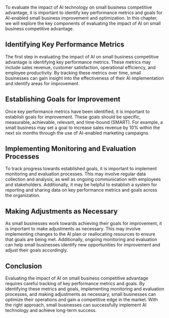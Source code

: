 

To evaluate the impact of AI technology on small business competitive advantage, it is important to identify key performance metrics and goals for AI-enabled small business improvement and optimization. In this chapter, we will explore the key components of evaluating the impact of AI on small business competitive advantage.

Identifying Key Performance Metrics
-----------------------------------

The first step in evaluating the impact of AI on small business competitive advantage is identifying key performance metrics. These metrics may include sales revenue, customer satisfaction, operational efficiency, and employee productivity. By tracking these metrics over time, small businesses can gain insight into the effectiveness of their AI implementation and identify areas for improvement.

Establishing Goals for Improvement
----------------------------------

Once key performance metrics have been identified, it is important to establish goals for improvement. These goals should be specific, measurable, achievable, relevant, and time-bound (SMART). For example, a small business may set a goal to increase sales revenue by 10% within the next six months through the use of AI-enabled marketing campaigns.

Implementing Monitoring and Evaluation Processes
------------------------------------------------

To track progress towards established goals, it is important to implement monitoring and evaluation processes. This may involve regular data collection and analysis, as well as ongoing communication with employees and stakeholders. Additionally, it may be helpful to establish a system for reporting and sharing data on key performance metrics and goals across the organization.

Making Adjustments as Necessary
-------------------------------

As small businesses work towards achieving their goals for improvement, it is important to make adjustments as necessary. This may involve implementing changes to the AI plan or reallocating resources to ensure that goals are being met. Additionally, ongoing monitoring and evaluation can help small businesses identify new opportunities for improvement and adjust their goals accordingly.

Conclusion
----------

Evaluating the impact of AI on small business competitive advantage requires careful tracking of key performance metrics and goals. By identifying these metrics and goals, implementing monitoring and evaluation processes, and making adjustments as necessary, small businesses can optimize their operations and gain a competitive edge in the market. With the right approach, small businesses can successfully implement AI technology and achieve long-term success.
